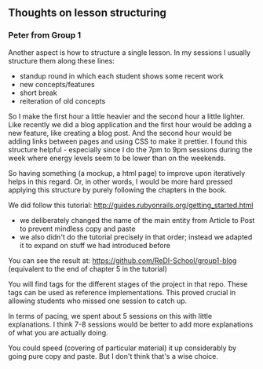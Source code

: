 ## Thoughts on lesson structuring

### Peter from Group 1

Another aspect is how to structure a single lesson. In my sessions I usually structure them along these lines:
- standup round in which each student shows some recent work
- new concepts/features
- short break
- reiteration of old concepts

So I make the first hour a little heavier and the second hour a little lighter. Like recently we did a blog application and the first hour would be adding a new feature, like creating a blog post. And the second hour would be adding links between pages and using CSS to make it prettier. I found this structure helpful - especially since I do the 7pm to 9pm sessions during the week where energy levels seem to be lower than on the weekends.

So having something (a mockup, a html page) to improve upon iteratively helps in this regard. Or, in other words, I would be more hard pressed applying this structure by purely following the chapters in the book.

We did follow this tutorial: http://guides.rubyonrails.org/getting_started.html

- we deliberately changed the name of the main entity from Article to Post to prevent mindless copy and paste
- we also didn't do the tutorial precisely in that order; instead we adapted it to expand on stuff we had introduced before

You can see the result at: https://github.com/ReDI-School/group1-blog (equivalent to the end of chapter 5 in the tutorial)

You will find tags for the different stages of the project in that repo. These tags can be used as reference implementations.
This proved crucial in allowing students who missed one session to catch up.

In terms of pacing, we spent about 5 sessions on this with little explanations. I think 7-8 sessions would be better to add more explanations of what you are actually doing.

You could speed (covering of particular material) it up considerably by going pure copy and paste. But I don't think that's a wise choice.
